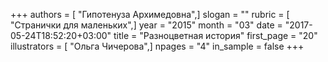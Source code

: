 +++
authors = [ "Гипотенуза Архимедовна",]
slogan = ""
rubric = [ "Странички для маленьких",]
year = "2015"
month = "03"
date = "2017-05-24T18:52:20+03:00"
title = "Разноцветная история"
first_page = "20"
illustrators = [ "Ольга Чичерова",]
npages = "4"
in_sample = false
+++
